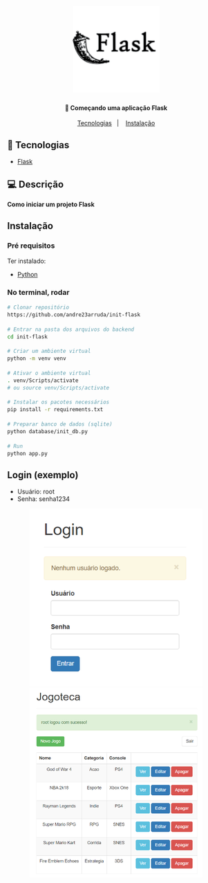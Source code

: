 <h1 align="center">
    <img alt="Flask" title="Harpia" src="images/flask.svg" width="200px" />
</h1>

<h4 align="center">
  	🦅 Começando uma aplicação Flask
</h4>

<p align="center">
	<a href="#-tecnologia">Tecnologias</a>&nbsp;&nbsp;&nbsp;|&nbsp;&nbsp;&nbsp;
	<a href="#instalação">Instalação</a>
</p>

## 🤖 Tecnologias
- [Flask](https://flask.palletsprojects.com/en/2.0.x/)


## 💻 Descrição
**Como iniciar um projeto Flask**

## Instalação

### Pré requisitos
Ter instalado:
- [Python](https://www.python.org/downloads/)

### No terminal, rodar
```sh
# Clonar repositório
https://github.com/andre23arruda/init-flask

# Entrar na pasta dos arquivos do backend
cd init-flask

# Criar um ambiente virtual
python -m venv venv

# Ativar o ambiente virtual
. venv/Scripts/activate
# ou source venv/Scripts/activate

# Instalar os pacotes necessários
pip install -r requirements.txt

# Preparar banco de dados (sqlite)
python database/init_db.py

# Run
python app.py
```

## Login (exemplo)
- Usuário: root
- Senha: senha1234

<div align="center">
    <img alt="Login" title="Login" src="images/login.png?raw=true" width="400px" />
    <img alt="Home" title="Home" src="images/home.png?raw=true" width="400px" />
</div>
